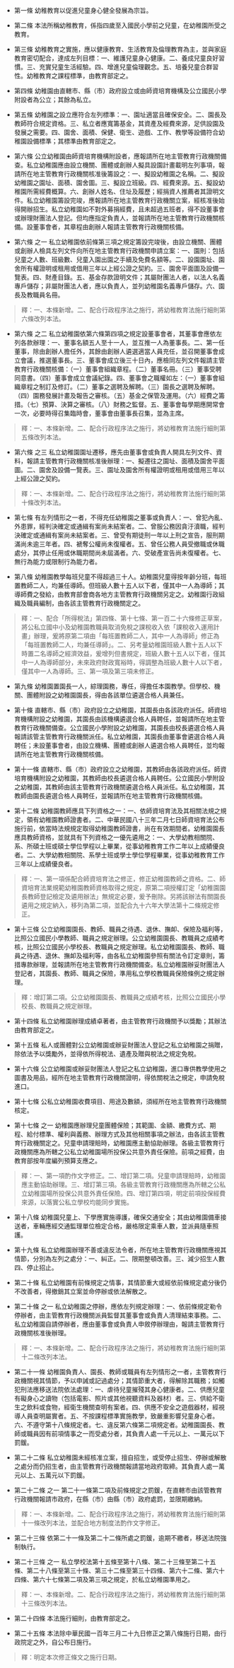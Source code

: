 * 第一條 幼稚教育以促進兒童身心健全發展為宗旨。

* 第二條 本法所稱幼稚教育，係指四歲至入國民小學前之兒童，在幼稚園所受之教育。

* 第三條 幼稚教育之實施，應以健康教育、生活教育及倫理教育為主，並與家庭教育密切配合，達成左列目標：一、維護兒童身心健康。二、養成兒童良好習慣。三、充實兒童生活經驗。四、增進兒童倫理觀念。五、培養兒童合群習性。幼稚教育之課程標準，由教育部定之。

* 第四條 幼稚園由直轄市、縣（市）政府設立或由師資培育機構及公立國民小學附設者為公立；其餘為私立。

* 第五條 幼稚園之設立應符合左列標準：一、園址適當且確保安全。二、園長及教師符合規定資格。三、私立者應寬籌基金，其資產及經費來源，足供設園及發展之需要。四、園舍、面積、保健、衛生、遊戲、工作、教學等設備符合幼稚園設備標準；其標準由教育部定之。

* 第六條 公立幼稚園由師資培育機構附設者，應報請所在地主管教育行政機關備查。私立幼稚園應由設立機關、團體或創辦人擬具設園計畫載明左列事項，報請所在地主管教育行政機關核准後籌設之：一、擬設幼稚園之名稱。二、擬設幼稚園之園址、面積、園舍圖。三、擬設立班級。四、經費來源。五、擬設幼稚園所需經費概算。六、創辦人姓名、住址及履歷；經捐資人推薦者其證明文件。私立幼稚園籌設完竣，應報請所在地主管教育行政機關立案，經核准後始得開辦招生。私立幼稚園如不對外募捐經費，且未超過五班者，得不設董事會或辦理財團法人登記。但均應指定負責人，並報請所在地主管教育行政機關核備。設董事會者，其章程由創辦人報請主管教育行政機關核備。

* 第六條 之一 私立幼稚園依前條第三項之規定籌設完竣後，由設立機關、團體或創辦人檢具左列文件向所在地主管教育行政機關申請立案：一、園則：包括兒童之人數、班級數、兒童入園出園之手續及免費名額等。二、設園園址、園舍所有權證明或租用或借用三年以上經公證之契約。三、園舍平面圖及設備一覽表。四、財產目錄。五、基金存款證明文件；其屬財團法人者，以法人名義專戶儲存；非屬財團法人者，應以負責人，並列幼稚園名義專戶儲存。六、園長及教職員名冊。

> 釋：一、本條新增。二、配合行政程序法之施行，將幼稚教育法施行細則第六條改列本法。

* 第六條 之二 私立幼稚園依第六條第四項之規定設董事會者，其董事會應依左列各款辦理：一、董事名額五人至十一人，並互推一人為董事長。二、第一任董事，除由創辦人擔任外，其餘由創辦人遴選適當人員充任，並召開董事會成立會議，推選董事長。三、董事會成立後三十日內，應檢同左列文件報請主管教育行政機關核備：（一）董事會組織章程。（二）董事名冊。（三）董事受聘同意書。（四）董事會成立會議紀錄。四、董事會之職權如左：（一）董事會組織章程之制訂及修訂。（二）董事之選聘及解聘。（三）園長之選聘及解聘。（四）園務發展計畫及報告之審核。（五）基金之保管及運用。（六）經費之籌措。（七）預算、決算之審核。（八）財務之監督。五、董事會每學期應開常會一次，必要時得召集臨時會，董事會由董事長召集，並為主席。

> 釋：一、本條新增。二、配合行政程序法之施行，將幼稚教育法施行細則第五條改列本法。

* 第六條 之三 私立幼稚園園址遷移，應先由董事會或負責人開具左列文件、資料，報請主管教育行政機關核准後辦理：一、擬遷往之園址、面積及園舍平面圖。二、園舍及設備一覽表。三、園址及園舍所有權證明或租用或借用三年以上經公證之契約。

> 釋：一、本條新增。二、配合行政程序法之施行，將幼稚教育法施行細則第十條改列本法。

* 第七條 有左列情形之一者，不得充任幼稚園之董事或負責人：一、曾犯內亂、外患罪，經判決確定或通緝有案尚未結案者。二、曾服公務因貪汙瀆職，經判決確定或通緝有案尚未結案者。三、曾受有期徒刑一年以上刑之宣告，服刑期滿尚未逾三年者。四、褫奪公權尚未復權者。五、曾任公務人員受撤職或休職處分，其停止任用或休職期間尚未屆滿者。六、受破產宣告尚未復權者。七、無行為能力或限制行為能力者。

* 第八條 幼稚園教學每班兒童不得超過三十人。幼稚園兒童得按年齡分班，每班置教師二人，均兼任導師。但班級人數十五人以下者，僅其中一人為導師；其導師費之發給，由教育部會商各地方主管教育行政機關另定之。幼稚園行政組織及職員編制，由各該主管教育行政機關定之。

> 釋：一、配合「所得稅法」第四條、第十七條、第一百二十六條修正草案，將公私立國中小及幼稚園教職員取消免稅之課稅收入依「課稅收入運用計畫」辦理，爰將原第二項由「每班置教師二人，其中一人為導師」修正為「每班置教師二人，均兼任導師」。二、另考量幼稚園班級人數十五人以下時置二名導師之經濟效益，爰增列但書規定，班級人數十五人以下者，僅其中一人為導師部分，未來政府財政寬裕時，得調整為班級人數十人以下者，僅其中一人為導師。三、第一項及第三項未修正。

* 第九條 幼稚園置園長一人，綜理園務，專任，得擔任本園教學。但學校、機關、團體附設之幼稚園園長，得由各該單位遴選合格人員兼任。

* 第十條 直轄市、縣（市）政府設立之幼稚園，其園長由各該政府派任。師資培育機構附設之幼稚園，其園長由該機構遴選合格人員聘任，並報請所在地主管教育行政機關備查。公立國民小學附設之幼稚園，其園長由校長遴選合格人員報請該管主管教育行政機關派任。私立幼稚園，其園長由董事會遴選合格人員聘任；未設董事會者，由設立機構、團體或創辦人遴選合格人員聘任，並均報請所在地主管教育行政機關核備。

* 第十一條 直轄市、縣（市）政府設立之幼稚園，其教師由各該政府派任。師資培育機構附設之幼稚園，其教師由校長遴選合格人員聘任。公立國民小學附設之幼稚園，其教師由該主管教育行政機關遴選合格人員派任。私立幼稚園，其教師由園長遴選合格人員聘任，並報請所在地主管教育行政機關核備。

* 第十二條 幼稚園教師應具下列資格之一：一、依師資培育法及其相關法規之規定，領有幼稚園教師證書者。二、中華民國八十三年二月七日師資培育法公布施行前，依當時法規規定取得幼稚園教師證書，尚在有效期間者。幼稚園園長應具教師資格，並就具有下列資格之一優先遴用之：一、大學幼教相關院、系、所碩士班或碩士學位學程以上畢業，從事幼稚教育工作二年以上成績優良者。二、大學幼教相關院、系學士班或學士學位學程畢業，從事幼稚教育工作三年以上成績優良者。

> 釋：一、第一項係配合師資培育法之修正，修正幼稚園教師之資格。二、師資培育法業規範幼稚園教師資格取得之規定，原第二項授權訂定「幼稚園園長教師登記檢定及遴用辦法」無規定必要，爰予刪除。另將該辦法有關園長遴用之規定納入，移列為第二項，並配合九十六年大學法第十二條規定修正。

* 第十三條 公立幼稚園園長、教師、職員之待遇、退休、撫卹、保險及福利等，比照公立國民小學教師、職員之規定辦理。公立幼稚園園長、教職員之成績考核，比照公立國民小學校長、教職員之規定辦理。私立幼稚園園長、教師、職員之待遇、退休、撫卹及福利等，由各私立幼稚園參照有關法令訂定章則，籌措專款辦理，並報請所在地主管教育行政機關備查。私立幼稚園辦妥財團法人登記者，其園長、教師、職員之保險，準用私立學校教職員保險條例之規定辦理。

> 釋：增訂第二項。公立幼稚園園長、教職員之成績考核，比照公立國民小學校長、教職員之規定辦理。

* 第十四條 私立幼稚園辦理成績卓著者，由主管教育行政機關予以獎勵；其辦法由教育部定之。

* 第十五條 私人或團體對公立幼稚園或辦妥財團法人登記之私立幼稚園之捐贈，除依法予以獎勵外，並得依所得稅法、遺產及贈與稅法之規定免稅。

* 第十六條 公立幼稚園或辦妥財團法人登記之私立幼稚園，進口專供教學使用之圖書及用品，經所在地主管教育行政機關證明，得依關稅法之規定，申請免稅進口。

* 第十七條 公私立幼稚園收費項目、用途及數額，須經所在地主管教育行政機關核定。

* 第十七條 之一 幼稚園應辦理兒童團體保險；其範圍、金額、繳費方式、期程、給付標準、權利與義務、辦理方式及其他相關事項之辦法，由各該主管教育行政機關定之。兒童申請理賠時，幼稚園應主動協助辦理。各級主管教育行政機關應為所轄之公私立幼稚園場所投保公共意外責任保險。前項之經費，由教育部按年度編列預算支應之。

> 釋：一、第一項酌作文字修正。二、增訂第二項。兒童申請理賠時，幼稚園應主動協助辦理。三、增訂第三項。各級主管教育行政機關應為所轄之公私立幼稚園場所投保公共意外責任保險。四、增訂第四項，明定前項投保經費來源，以落實公私立學校均能同步實施。

* 第十八條 幼稚園兒童上、下學應實施導護，確保交通安全；其由幼稚園備車接送者，車輛應經交通監理單位檢定合格，嚴格限定乘車人數，並派員隨車照護。

* 第十九條 私立幼稚園辦理不善或違反法令者，所在地主管教育行政機關應視其情節，分別為左列之處分：一、糾正。二、限期整頓改善。三、減少招生人數四、停止招止。

* 第二十條 私立幼稚園有前條規定之情事，其情節重大或經依前條規定處分後仍不改善者，得撤銷其立案並命停辦或依法解散之。

* 第二十條 之一 私立幼稚園之停辦，應依左列規定辦理：一、依前條規定勒令停辦者，由主管教育行政機關派員監督其董事會或負責人清理結束事務。二、私立幼稚園自請停辦者，應由董事會或負責人申敘停辦理由，報請主管教育行政機關核准後辦理。

> 釋：一、本條新增。二、配合行政程序法之施行，將幼稚教育法施行細則第十二條改列本法。

* 第二十一條 幼稚園負責人、園長、教師或職員有左列情形之一者，主管教育行政機關視其情節，予以申誡或記過處分；其情節重大者，得解除其職務；如觸犯刑法應移送法院依法處理：一、虐待兒童摧殘其身心健康者。二、供應兒童有礙身心之讀物（包括電影、照片或其他視聽資料及器材）者。三、供給不衛生之飲料或食物，經衛生機關查明有案者。四、供應不安全之遊戲器材，經視導人員查明屬實者。五、不按課程標準實施教學，致嚴重影響兒童身心者。六、不遵守第十八條規定者。七、違反第六條第二項規定者。幼稚園園長、教師或職員因有前項情事之一而受處分者，其負責人處一千元以上、一萬元以下罰鍰。

* 第二十二條 私立幼稚園未經核准立案，擅自招生，或受停止招生、停辦或解散之處分而仍招生者，由主管教育行政機關報請當地政府取締。其負責人處一萬元以上、五萬元以下罰鍰。

* 第二十二條 之一 第二十一條第二項及前條規定之罰鍰，在直轄市由該管教育行政機關報請市政府，在縣（市）由縣（市）政府處罰，並限期繳納。

> 釋：一、本條新增。二、配合行政程序法之施行，將幼稚教育法施行細則第十一條改列本法，並配合地方制度法酌作文字修正。

* 第二十三條 依第二十一條及第二十二條所處之罰鍰，逾期不繳者，移送法院強制執行。

* 第二十三條 之一 私立學校法第十五條至第十八條、第二十三條至第二十五條、第二十八條至第三十條、第三十二條至第三十四條、第六十二條、第六十四條、第六十七條第二項及第三項之規定，於私立幼稚園準用之。

> 釋：一、本條新增。二、配合行政程序法之施行，將幼稚教育法施行細則第十三條改列本法。

* 第二十四條 本法施行細則，由教育部定之。

* 第二十五條 本法除中華民國一百年三月二十九日修正之第八條施行日期，由行政院定之外，自公布日施行。

> 釋：明定本次修正條文之施行日期。

